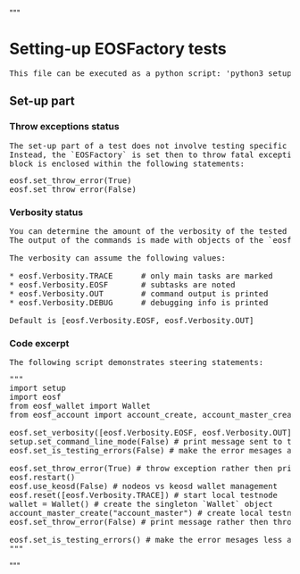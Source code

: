 """
# Setting-up EOSFactory tests

<pre>
This file can be executed as a python script: 'python3 setup.md'.
</pre>

## Set-up part

### Throw exceptions status

<pre>
The set-up part of a test does not involve testing specific assumptions.
Instead, the `EOSFactory` is set then to throw fatal exceptions: the set-up
block is enclosed within the following statements:
</pre>

<pre>
eosf.set_throw_error(True)
eosf.set_throw_error(False)
</pre>

### Verbosity status

<pre>
You can determine the amount of the verbosity of the tested processes.
The output of the commands is made with objects of the `eosf.Logger` class.

The verbosity can assume the following values:

* eosf.Verbosity.TRACE      # only main tasks are marked
* eosf.Verbosity.EOSF       # subtasks are noted
* eosf.Verbosity.OUT        # command output is printed
* eosf.Verbosity.DEBUG      # debugging info is printed

Default is [eosf.Verbosity.EOSF, eosf.Verbosity.OUT]
</pre>

### Code excerpt

<pre>
The following script demonstrates steering statements:
</pre>

<pre>
"""
import setup
import eosf
from eosf_wallet import Wallet
from eosf_account import account_create, account_master_create

eosf.set_verbosity([eosf.Verbosity.EOSF, eosf.Verbosity.OUT])
setup.set_command_line_mode(False) # print message sent to the cleos
eosf.set_is_testing_errors(False) # make the error mesages alarming

eosf.set_throw_error(True) # throw exception rather then print message
eosf.restart()
eosf.use_keosd(False) # nodeos vs keosd wallet management
eosf.reset([eosf.Verbosity.TRACE]) # start local testnode
wallet = Wallet() # create the singleton `Wallet` object
account_master_create("account_master") # create local testnode `eosio` account
eosf.set_throw_error(False) # print message rather then throw exception

eosf.set_is_testing_errors() # make the error mesages less alarming
"""
</pre>
"""